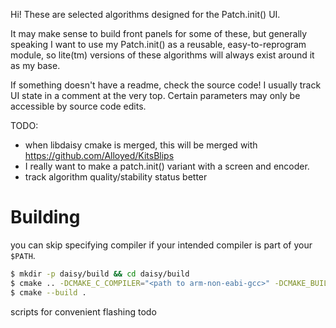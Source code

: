 Hi!
These are selected algorithms designed for the Patch.init() UI.

It may make sense to build front panels for some of these, but generally speaking I want to use my Patch.init() as a reusable, easy-to-reprogram module, so lite(tm) versions of these algorithms will always exist around it as my base.

If something doesn't have a readme, check the source code! I usually track UI state in a comment at the very top. Certain parameters may only be accessible by source code edits.

TODO:

- when libdaisy cmake is merged, this will be merged with https://github.com/Alloyed/KitsBlips
- I really want to make a patch.init() variant with a screen and encoder.
- track algorithm quality/stability status better

# Building

you can skip specifying compiler if your intended compiler is part of your `$PATH`.

```bash
$ mkdir -p daisy/build && cd daisy/build
$ cmake .. -DCMAKE_C_COMPILER="<path to arm-non-eabi-gcc>" -DCMAKE_BUILD_TYPE="MinSizeRel"
$ cmake --build .
```

scripts for convenient flashing todo
